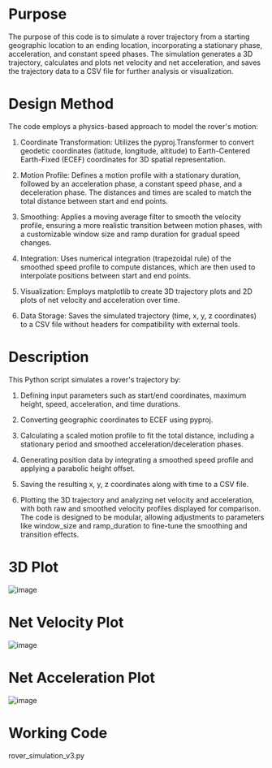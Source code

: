 # Purpose

The purpose of this code is to simulate a rover trajectory from a starting geographic location to an ending location, incorporating a stationary phase, acceleration, and constant speed phases. The simulation generates a 3D trajectory, calculates and plots net velocity and net acceleration, and saves the trajectory data to a CSV file for further analysis or visualization.

# Design Method

The code employs a physics-based approach to model the rover's motion:

1. Coordinate Transformation: Utilizes the pyproj.Transformer to convert geodetic coordinates (latitude, longitude, altitude) to Earth-Centered Earth-Fixed (ECEF) coordinates for 3D spatial representation.

2. Motion Profile: Defines a motion profile with a stationary duration, followed by an acceleration phase, a constant speed phase, and a deceleration phase. The distances and times are scaled to match the total distance between start and end points.

3. Smoothing: Applies a moving average filter to smooth the velocity profile, ensuring a more realistic transition between motion phases, with a customizable window size and ramp duration for gradual speed changes.

4. Integration: Uses numerical integration (trapezoidal rule) of the smoothed speed profile to compute distances, which are then used to interpolate positions between start and end points.

5. Visualization: Employs matplotlib to create 3D trajectory plots and 2D plots of net velocity and acceleration over time.

6. Data Storage: Saves the simulated trajectory (time, x, y, z coordinates) to a CSV file without headers for compatibility with external tools.

# Description

This Python script simulates a rover's trajectory by:

1. Defining input parameters such as start/end coordinates, maximum height, speed, acceleration, and time durations.

2. Converting geographic coordinates to ECEF using pyproj.

3. Calculating a scaled motion profile to fit the total distance, including a stationary period and smoothed acceleration/deceleration phases.

4. Generating position data by integrating a smoothed speed profile and applying a parabolic height offset.

5. Saving the resulting x, y, z coordinates along with time to a CSV file.

6. Plotting the 3D trajectory and analyzing net velocity and acceleration, with both raw and smoothed velocity profiles displayed for comparison. The code is designed to be modular, allowing adjustments to parameters like window_size and ramp_duration to fine-tune the smoothing and transition effects.

# 3D Plot

![image](https://github.com/user-attachments/assets/dcd0c2a2-b8f9-4a43-a21b-9563895fa136)


# Net Velocity Plot

![image](https://github.com/user-attachments/assets/52d19348-8648-4ae4-b9e7-f0d0e95ed51e)


# Net Acceleration Plot

![image](https://github.com/user-attachments/assets/9a4451c0-d3ea-490c-9e38-45166fc252f5)

# Working Code

rover_simulation_v3.py
